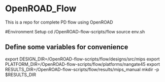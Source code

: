 # OpenROAD_Flow
This is a repo for complete PD flow using OpenROAD



#Environment Setup
cd /OpenROAD-flow-scripts/flow
source env.sh

## Define some variables for convenience
export DESIGN_DIR=/OpenROAD-flow-scripts/flow/designs/src/mips
export PLATFORM_DIR=/OpenROAD-flow-scripts/flow/platforms/nangate45
export RESULTS_DIR=/OpenROAD-flow-scripts/flow/results/mips_manual
mkdir -p $RESULTS_DIR
